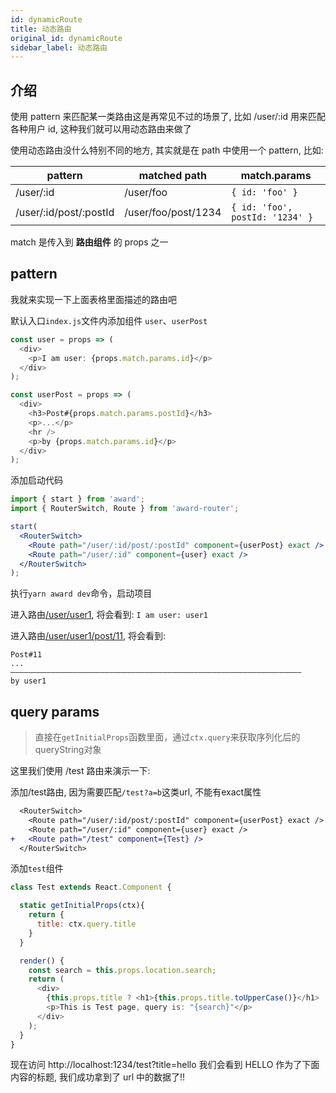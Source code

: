 ```yaml
---
id: dynamicRoute
title: 动态路由
original_id: dynamicRoute
sidebar_label: 动态路由
---
```


## 介绍

使用 pattern 来匹配某一类路由这是再常见不过的场景了, 比如 /user/:id 用来匹配各种用户 id, 这种我们就可以用动态路由来做了

使用动态路由没什么特别不同的地方, 其实就是在 path 中使用一个 pattern, 比如:

| pattern                | matched path        | match.params                    |
| ---------------------- | ------------------- | ------------------------------- |
| /user/:id              | /user/foo           | `{ id: 'foo' }`                 |
| /user/:id/post/:postId | /user/foo/post/1234 | `{ id: 'foo', postId: '1234' }` |

match 是传入到 **路由组件** 的 props 之一

## pattern

我就来实现一下上面表格里面描述的路由吧

默认入口`index.js`文件内添加组件 `user`、`userPost`

```js
const user = props => (
  <div>
    <p>I am user: {props.match.params.id}</p>
  </div>
);
```

```js
const userPost = props => (
  <div>
    <h3>Post#{props.match.params.postId}</h3>
    <p>...</p>
    <hr />
    <p>by {props.match.params.id}</p>
  </div>
);
```

添加启动代码

```jsx
import { start } from 'award';
import { RouterSwitch, Route } from 'award-router';

start(
  <RouterSwitch>
    <Route path="/user/:id/post/:postId" component={userPost} exact />
    <Route path="/user/:id" component={user} exact />
  </RouterSwitch>
);
```

执行`yarn award dev`命令，启动项目

进入路由[/user/user1](http://localhost:1234/user/user1), 将会看到: `I am user: user1`

进入路由[/user/user1/post/11](http://localhost:1234/user/user1/post/11), 将会看到:

```
Post#11
...
—————————————————————————————————————————————————————————————————
by user1
```

## query params

> 直接在`getInitialProps`函数里面，通过`ctx.query`来获取序列化后的queryString对象

这里我们使用 /test 路由来演示一下:

添加/test路由, 因为需要匹配`/test?a=b`这类url, 不能有exact属性

```diff
  <RouterSwitch>
    <Route path="/user/:id/post/:postId" component={userPost} exact />
    <Route path="/user/:id" component={user} exact />
+   <Route path="/test" component={Test} />
  </RouterSwitch>
```

添加`test`组件

```js
class Test extends React.Component {

  static getInitialProps(ctx){
    return {
      title: ctx.query.title
    }
  }

  render() {
    const search = this.props.location.search;    
    return (
      <div>
        {this.props.title ? <h1>{this.props.title.toUpperCase()}</h1> : null}
        <p>This is Test page, query is: "{search}"</p>
      </div>
    );
  }
}
```

现在访问 http://localhost:1234/test?title=hello 我们会看到 HELLO 作为了下面内容的标题, 我们成功拿到了 url 中的数据了!!
